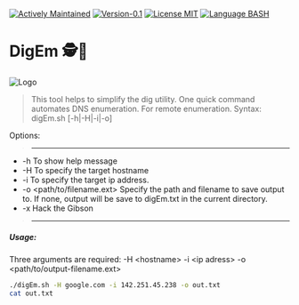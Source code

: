 [![Actively Maintained](https://img.shields.io/badge/Maintenance%20Level-Actively%20Maintained-green.svg)](https://gist.github.com/cheerfulstoic/d107229326a01ff0f333a1d3476e068d) [![Version-0.1](https://img.shields.io/badge/Version-0.1-green)](https://img.shields.io/badge/Version-0.1-green) [![License MIT](https://img.shields.io/badge/License-MIT-blue)](https://github.com/kaotickj/DigEm/blob/main/LICENSE) [![Language BASH](https://img.shields.io/badge/Language-BASH-red)](https://www.gnu.org/software/bash/)

# DigEm 🕵🔎 ️
![Logo](https://kdgwebsolutions.com/assets/img/digEm.png)
> This tool helps to simplify the dig utility. One quick command automates DNS enumeration. For remote enumeration.
Syntax: digEm.sh [-h|-H|-i|-o]

Options:
>-------------------------------------------

* -h To show help message
* -H <HOSTNAME> To specify the target hostname
* -i <IP Address> To specify the target ip address.
* -o <path/to/filename.ext> Specify the path and filename to save output to. If none, output will be save to digEm.txt in the current directory.
* -x Hack the Gibson <Simulation>
>--------------------------------------------
##### Usage:
Three arguments are required: -H \<hostname\> -i \<ip adress\> -o \<path/to/output-filename.ext\>
```sh
./digEm.sh -H google.com -i 142.251.45.238 -o out.txt
cat out.txt
```
 